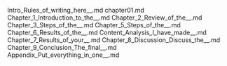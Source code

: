 Intro_Rules_of_writing_here__.md
chapter01.md
Chapter_1_Introduction_to_the__.md
Chapter_2_Review_of_the__.md
Chapter_3_Steps_of_the__.md
Chapter_5_Steps_of_the__.md
Chapter_6_Results_of_the__.md
Content_Analysis_I_have_made__.md
Chapter_7_Results_of_your__.md
Chapter_8_Discussion_Discuss_the__.md
Chapter_9_Conclusion_The_final__.md
Appendix_Put_everything_in_one__.md
    